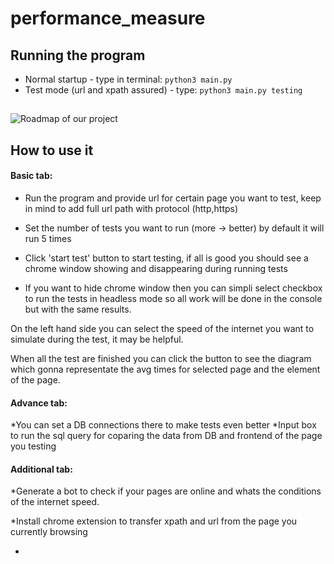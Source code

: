 # performance_measure

## Running the program
- Normal startup - type in terminal: ```python3 main.py``` <br />
- Test mode (url and xpath assured) - type: ```python3 main.py testing```
##
![Roadmap of our project](https://github.com/bartekcostam/performance_measure/assets/139556566/4c1353b4-7a54-4aac-b25a-d934d755a391)


## How to use it

#### Basic tab: 

- Run the program and provide url for certain page you want to test, keep in mind to add full url path with protocol (http,https)

- Set the number of tests you want to run (more -> better) by default it will run 5 times 

- Click 'start test' button to start testing, if all is good you should see a chrome window showing and disappearing during running tests

- If you want to hide chrome window then you can simpli select checkbox to run the tests in headless mode so all work will be done in the console but with the same results. 

On the left hand side you can select the speed of the internet you want to simulate during the test, it may be helpful. 

When all the test are finished you can click the button to see the diagram which gonna representate the avg times for selected page and the element of the page. 

#### Advance tab:

*You can set a DB connections there to make tests even better 
*Input box to run the sql query for coparing the data from DB and frontend of the page you testing

#### Additional tab: 

*Generate a bot to check if your pages are online and whats the conditions of the internet speed. 

*Install chrome extension to transfer xpath and url from the page you currently browsing

*